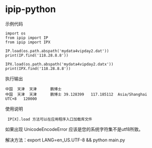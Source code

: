 # ipip-python

示例代码

    import os
    from ipip import IP
    from ipip import IPX

    IP.load(os.path.abspath('mydata4vipday2.dat'))
    print(IP.find('118.28.8.8'))

    IPX.load(os.path.abspath('mydata4vipday2.datx'))
    print(IPX.find('118.28.8.8'))


执行输出

    中国	天津	天津		鹏博士
    中国	天津	天津		鹏博士	39.128399	117.185112	Asia/Shanghai	UTC+8	120000


使用说明

	 IP[X].load 方法可以在应用程序入口加载库文件
	 
如果出现 UnicodeEncodeError 应该是您的系统字符集不是utf8所致。

解决方法：export LANG=en_US.UTF-8 && python main.py
